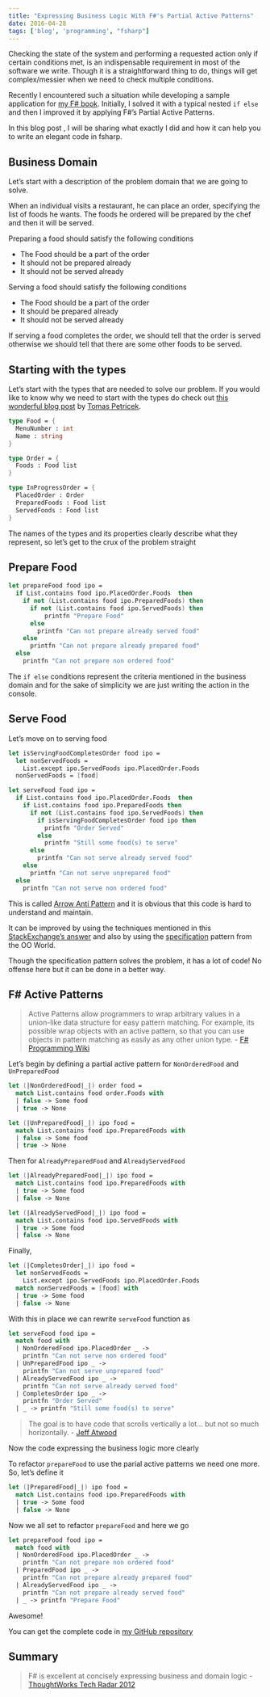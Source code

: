 ```yaml
---
title: "Expressing Business Logic With F#'s Partial Active Patterns"
date: 2016-04-28
tags: ['blog', 'programming', "fsharp"]
---
```


Checking the state of the system and performing a requested action only if certain conditions met, is an indispensable requirement in most of the software we write. Though it is a straightforward thing to do, things will get complex/messier when we need to check multiple conditions.

Recently I encountered such a situation while developing a sample application for [my F# book](https://twitter.com/tamizhvendan/status/713365205871235072). Initially, I solved it with a typical nested `if else` and then I improved it by applying F#’s Partial Active Patterns.

In this blog post , I will be sharing what exactly I did and how it can help you to write an elegant code in fsharp.

## Business Domain

Let’s start with a description of the problem domain that we are going to solve.

When an individual visits a restaurant, he can place an order, specifying the list of foods he wants. The foods he ordered will be prepared by the chef and then it will be served.

Preparing a food should satisfy the following conditions

* The Food should be a part of the order
* It should not be prepared already
* It should not be served already

Serving a food should satisfy the following conditions

* The Food should be a part of the order
* It should be prepared already
* It should not be served already

If serving a food completes the order, we should tell that the order is served otherwise we should tell that there are some other foods to be served.

## Starting with the types

Let’s start with the types that are needed to solve our problem. If you would like to know why we need to start with the types do check out [this wonderful blog post](http://tomasp.net/blog/type-first-development.aspx/) by [Tomas Petricek](https://twitter.com/tomaspetricek).

```fsharp
type Food = {
  MenuNumber : int
  Name : string
}

type Order = {
  Foods : Food list
}

type InProgressOrder = {
  PlacedOrder : Order
  PreparedFoods : Food list
  ServedFoods : Food list
}
```

The names of the types and its properties clearly describe what they represent, so let’s get to the crux of the problem straight

## Prepare Food

```fsharp
let prepareFood food ipo =
  if List.contains food ipo.PlacedOrder.Foods  then
    if not (List.contains food ipo.PreparedFoods) then
      if not (List.contains food ipo.ServedFoods) then
          printfn "Prepare Food"
      else
        printfn "Can not prepare already served food"
    else
      printfn "Can not prepare already prepared food"
  else
    printfn "Can not prepare non ordered food"
```

The `if else` conditions represent the criteria mentioned in the business domain and for the sake of simplicity we are just writing the action in the console.

## Serve Food

Let’s move on to serving food

```fsharp
let isServingFoodCompletesOrder food ipo =
  let nonServedFoods =
    List.except ipo.ServedFoods ipo.PlacedOrder.Foods
  nonServedFoods = [food]

let serveFood food ipo =
  if List.contains food ipo.PlacedOrder.Foods  then
    if List.contains food ipo.PreparedFoods then
      if not (List.contains food ipo.ServedFoods) then
        if isServingFoodCompletesOrder food ipo then
          printfn "Order Served"
        else
          printfn "Still some food(s) to serve"
      else
        printfn "Can not serve already served food"
    else
      printfn "Can not serve unprepared food"
  else
    printfn "Can not serve non ordered food"
```

This is called [Arrow Anti Pattern](http://wiki.c2.com/?ArrowAntiPattern) and it is obvious that this code is hard to understand and maintain.

It can be improved by using the techniques mentioned in this [StackExchange’s answer](http://programmers.stackexchange.com/questions/47789/how-would-you-refactor-nested-if-statements) and also by using the [specification](https://en.wikipedia.org/wiki/Specification_pattern) pattern from the OO World.

Though the specification pattern solves the problem, it has a lot of code! No offense here but it can be done in a better way.

## F# Active Patterns

> Active Patterns allow programmers to wrap arbitrary values in a union-like data structure for easy pattern matching. For example, its possible wrap objects with an active pattern, so that you can use objects in pattern matching as easily as any other union type. - [F# Programming Wiki](https://en.wikibooks.org/wiki/F_Sharp_Programming/Active_Patterns)

Let’s begin by defining a partial active pattern for `NonOrderedFood` and `UnPreparedFood`

```fsharp
let (|NonOrderedFood|_|) order food =
  match List.contains food order.Foods with
  | false -> Some food
  | true -> None

let (|UnPreparedFood|_|) ipo food =
  match List.contains food ipo.PreparedFoods with
  | false -> Some food
  | true -> None
```

Then for `AlreadyPreparedFood` and `AlreadyServedFood`

```fsharp
let (|AlreadyPreparedFood|_|) ipo food =
  match List.contains food ipo.PreparedFoods with
  | true -> Some food
  | false -> None

let (|AlreadyServedFood|_|) ipo food =
  match List.contains food ipo.ServedFoods with
  | true -> Some food
  | false -> None
```

Finally,

```fsharp
let (|CompletesOrder|_|) ipo food =
  let nonServedFoods =
    List.except ipo.ServedFoods ipo.PlacedOrder.Foods
  match nonServedFoods = [food] with
  | true -> Some food
  | false -> None
```

With this in place we can rewrite `serveFood` function as

```fsharp
let serveFood food ipo =
  match food with
  | NonOrderedFood ipo.PlacedOrder _ ->
    printfn "Can not serve non ordered food"
  | UnPreparedFood ipo _ ->
    printfn "Can not serve unprepared food"
  | AlreadyServedFood ipo _ ->
    printfn "Can not serve already served food"
  | CompletesOrder ipo _ ->
    printfn "Order Served"
  | _ -> printfn "Still some food(s) to serve"
```

> The goal is to have code that scrolls vertically a lot… but not so much horizontally. - [Jeff Atwood](http://blog.codinghorror.com/flattening-arrow-code/)

Now the code expressing the business logic more clearly

To refactor `prepareFood` to use the parial active patterns we need one more. So, let’s define it

```fsharp
let (|PreparedFood|_|) ipo food =
  match List.contains food ipo.PreparedFoods with
  | true -> Some food
  | false -> None
```

Now we all set to refactor `prepareFood` and here we go

```fsharp
let prepareFood food ipo =
  match food with
  | NonOrderedFood ipo.PlacedOrder _ ->
    printfn "Can not prepare non ordered food"
  | PreparedFood ipo _ ->
    printfn "Can not prepare already prepared food"
  | AlreadyServedFood ipo _ ->
    printfn "Can not prepare already served food"
  | _ -> printfn "Prepare Food"
```

Awesome!

You can get the complete code in [my GitHub repository](https://github.com/tamizhvendan/blog-samples/tree/master/RefactoringIfElse/src)

## Summary

> F# is excellent at concisely expressing business and domain logic - [ThoughtWorks Tech Radar 2012](https://www.thoughtworks.com/radar/languages-and-frameworks/f)

